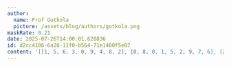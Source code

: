 ```yaml
---
author:
  name: Prof Gotkola
  picture: /assets/blog/authors/gotkola.png
maskRate: 0.21
date: 2025-07-26T14:00:01.620836
id: d2cc4186-6a28-11f0-b564-71e1480f5e87
content: '[[1, 5, 6, 3, 0, 9, 4, 8, 2], [0, 8, 0, 1, 5, 2, 9, 7, 6], [2, 9, 7, 0, 4, 6, 0, 0, 5], [5, 1, 8, 9, 2, 0, 7, 0, 4], [7, 0, 9, 5, 6, 4, 1, 3, 8], [0, 3, 4, 7, 1, 8, 2, 5, 0], [8, 4, 2, 6, 0, 7, 5, 9, 1], [9, 0, 1, 0, 8, 5, 6, 2, 3], [3, 0, 5, 2, 9, 1, 8, 0, 0]]'
---
```

